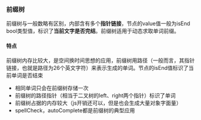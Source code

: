 ### 前缀树
前缀树与一般数略有区别，内部含有多个**指针链接**，节点的value值一般为isEnd bool类型值，标识了**当前文字是否完结**。前缀树适用于动态求取单词前缀。

#### 特点
前缀树内存比较大，是空间换时间思想的应用，前缀树用路径（一般而言，其指针链接，也就是路径为26个英文字符）来表示生成的单词。节点的isEnd值标识了当前单词是否结束
- 相同单词只会在前缀树存储一次
- 前缀树的路径指针（相当于二叉树的left、right两个指针）标识了单词
- 前缀树占据的内存较大（js开销还可以，但是也会生成大量对象字面量）
- spellCheck，autoComplete都是前缀树的典型应用
